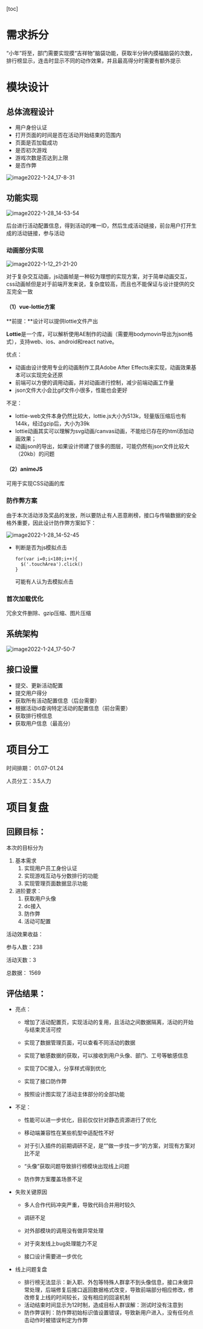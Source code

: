 [toc]

# 需求拆分

“小年”将至，部门需要实现摸“吉祥物”脑袋功能，获取半分钟内摸福脑袋的次数，排行榜显示，连击时显示不同的动作效果，并且最高得分时需要有额外提示

# 模块设计

## 总体流程设计

+ 用户身份认证
+ 打开页面的时间是否在活动开始结束的范围内
+ 页面是否加载成功
+ 是否初次游戏
+ 游戏次数是否达到上限
+ 是否作弊

![image2022-1-24_17-8-31](../../img/image2022-1-24_17-8-31.png)

## 功能实现

![image2022-1-28_14-53-54](../../img/image2022-1-28_14-53-54.png)

后台进行活动配置信息，得到活动的唯一ID，然后生成活动链接，前台用户打开生成的活动链接，参与活动

### 动画部分实现

![image2022-1-12_21-21-20](../../img/image2022-1-12_21-21-20.png)

对于复杂交互动画，js动画帧是一种较为理想的实现方案，对于简单动画交互，css动画帧但是对于前端开发来说，复杂度较高，而且也不能保证与设计提供的交互完全一致

#### （1）vue-lottie方案

**前提：**设计可以提供lottie文件产出

**Lottie**是一个库，可以解析使用AE制作的动画（需要用bodymovin导出为json格式），支持web、ios、android和react native。

优点：

- 动画由设计使用专业的动画制作工具Adobe After Effects来实现，动画效果基本可以实现完全还原
- 前端可以方便的调用动画，并对动画进行控制，减少前端动画工作量
- json文件大小会比gif文件小很多，性能也会更好

不足：

- lottie-web文件本身仍然比较大，lottie.js大小为513k，轻量版压缩后也有144k，经过gzip后，大小为39k
- lottie动画其实可以理解为svg动画/canvas动画，不能给已存在的html添加动画效果；
- 动画json的导出，如果设计师建了很多的图层，可能仍然有json文件比较大（20kb）的问题

#### （2）animeJS

可用于实现CSS动画的库

### 防作弊方案

由于本次活动涉及奖品的发放，所以要防止有人恶意刷榜，接口与传输数据的安全格外重要，因此设计防作弊方案如下：

![image2022-1-28_14-52-45](../../img/image2022-1-28_14-52-45.png)

+ 判断是否为js模拟点击

  ```
  for(var i=0;i<180;i++){
    $('.touchArea').click()
  }
  ```

  可能有人认为去模拟点击

### 首次加载优化

冗余文件删除、gzip压缩、图片压缩

## 系统架构

![image2022-1-24_17-50-7](../../img/image2022-1-24_17-50-7.png)

## 接口设置

+ 提交、更新活动配置
+ 提交用户得分
+ 获取所有活动配置信息（后台需要）
+ 根据活动id查询特定活动的配置信息（前台需要）
+ 获取排行榜信息
+ 获取用户信息（最高分）

# 项目分工

时间排期： 01.07-01.24

人员分工：3.5人力

# 项目复盘

## 回顾目标：

本次的目标分为

1. 基本需求
   1. 实现用户员工身份认证
   2. 实现游戏互动与分数排行的功能
   3. 实现管理页面数据显示功能
2. 进阶要求：
   1. 获取用户头像
   2. dc接入
   3. 防作弊
   4. 活动可配置

活动效果收益：

参与人数：238

活动天数：3

总数据： 1569

## 评估结果：

+ 亮点：

  + 增加了活动配置页，实现活动的复用，且活动之间数据隔离，活动的开始与结束灵活可控

  + 实现了数据管理页面，可以查看不同活动的数据

  + 实现了敏感数据的获取，可以接收到用户头像、部门、工号等敏感信息

  + 实现了DC接入，分享样式得到优化

  + 实现了接口防作弊

  + 按照设计图实现了活动主体部分的全部功能

+ 不足：

  + 性能可以进一步优化，目前仅仅针对静态资源进行了优化

  + 移动端兼容性在某些机型中适配性不好

  + 对于引入插件的前期调研不足，是“”做一步找一步“的方案，对现有方案对比不足

  + “头像”获取问题导致排行榜模块出现线上问题

  + 防作弊方案覆盖场景不足

+ 失败关键原因

  + 多人合作代码冲突严重，导致代码合并用时较久

  + 调研不足

  + 对外部模块的调用没有做异常处理

  + 对于突发线上bug处理能力不足

  + 接口设计需要进一步优化

+ 线上问题复盘
  + 排行榜无法显示：新入职、外包等特殊人群拿不到头像信息，接口未做异常处理，后端修复后接口返回数据格式改变，导致前端部分相应修改，修改修复上线的时间较长，没有相应的回滚机制
  + 活动结束时间显示为12时制，造成目标人群误解：测试时没有注意到
  + 防作弊误判：防作弊初始标识值设置错误，导致新用户进入，没有任何点击动作时被错误判定为作弊


